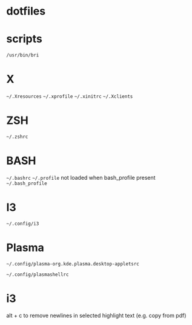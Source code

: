 # dotfiles

# scripts

`/usr/bin/bri`

# X

`~/.Xresources`
`~/.xprofile`
`~/.xinitrc`
`~/.Xclients`

# ZSH
`~/.zshrc`

# BASH
`~/.bashrc`
`~/.profile`  not loaded when bash_profile present
`~/.bash_profile`
# I3 
`~/.config/i3`



# Plasma

`~/.config/plasma-org.kde.plasma.desktop-appletsrc`

`~/.config/plasmashellrc`



# i3

alt + c to remove newlines in selected highlight text (e.g. copy from pdf)


